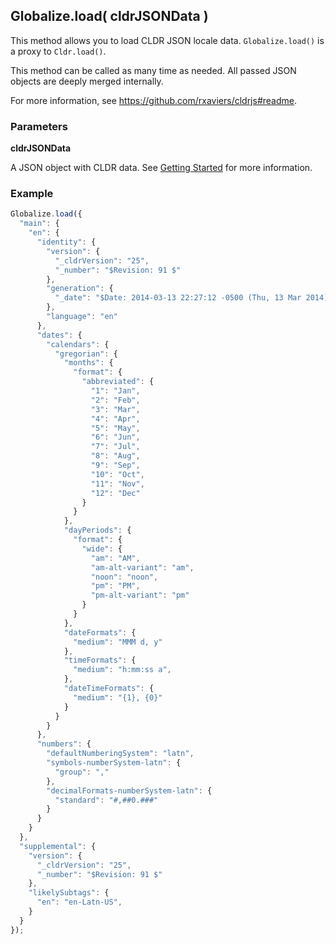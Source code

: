 ## Globalize.load( cldrJSONData )

This method allows you to load CLDR JSON locale data. `Globalize.load()` is a
proxy to `Cldr.load()`.

This method can be called as many time as needed. All passed JSON objects are
deeply merged internally.

For more information, see https://github.com/rxaviers/cldrjs#readme.

### Parameters

**cldrJSONData**

A JSON object with CLDR data. See [Getting Started](#../../../README.md#cldr)
for more information.

### Example

```javascript
Globalize.load({
  "main": {
    "en": {
      "identity": {
        "version": {
          "_cldrVersion": "25",
          "_number": "$Revision: 91 $"
        },
        "generation": {
          "_date": "$Date: 2014-03-13 22:27:12 -0500 (Thu, 13 Mar 2014) $"
        },
        "language": "en"
      },
      "dates": {
        "calendars": {
          "gregorian": {
            "months": {
              "format": {
                "abbreviated": {
                  "1": "Jan",
                  "2": "Feb",
                  "3": "Mar",
                  "4": "Apr",
                  "5": "May",
                  "6": "Jun",
                  "7": "Jul",
                  "8": "Aug",
                  "9": "Sep",
                  "10": "Oct",
                  "11": "Nov",
                  "12": "Dec"
                }
              }
            },
            "dayPeriods": {
              "format": {
                "wide": {
                  "am": "AM",
                  "am-alt-variant": "am",
                  "noon": "noon",
                  "pm": "PM",
                  "pm-alt-variant": "pm"
                }
              }
            },
            "dateFormats": {
              "medium": "MMM d, y"
            },
            "timeFormats": {
              "medium": "h:mm:ss a",
            },
            "dateTimeFormats": {
              "medium": "{1}, {0}"
            }
          }
        }
      },
      "numbers": {
        "defaultNumberingSystem": "latn",
        "symbols-numberSystem-latn": {
          "group": ","
        },
        "decimalFormats-numberSystem-latn": {
          "standard": "#,##0.###"
        }
      }
    }
  },
  "supplemental": {
    "version": {
      "_cldrVersion": "25",
      "_number": "$Revision: 91 $"
    },
    "likelySubtags": {
      "en": "en-Latn-US",
    }
  }
});
```
